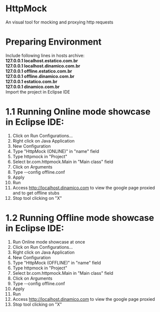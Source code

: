 # HttpMock
An visual tool for mocking and proxying http requests

# Preparing Environment
Include following lines in hosts archive:<br/>
__127.0.0.1 localhost.estatico.com.br<br/>
  127.0.0.1 localhost.dinamico.com.br<br/>
  127.0.0.1 offline.estatico.com.br<br/>
  127.0.0.1 offline.dinamico.com.br<br/>
  127.0.0.1 estatico.com.br<br/>
  127.0.0.1 dinamico.com.br__<br/>
Import the project in Eclipse IDE 
  
# 1.1 Running Online mode showcase in Eclipse IDE:
1. Click on Run Configurations...
2. Right click on Java Application
3. New Configuration
4. Type "HttpMock (ONLINE)" in "name" field
5. Type httpmock in "Project"
6. Select br.com.httpmock.Main in "Main class" field
7. Click on Arguments
8. Type --config offline.conf
9. Apply
10. Run
11. Access http://localhost.dinamico.com to view the google page proxied and to get offline stubs
12. Stop tool clicking on "X"

# 1.2 Running Offline mode showcase in Eclipse IDE:
1. Run Online mode showcase at once
2. Click on Run Configurations...
3. Right click on Java Application
4. New Configuration
5. Type "HttpMock (OFFLINE)" in "name" field
6. Type httpmock in "Project"
7. Select br.com.httpmock.Main in "Main class" field
8. Click on Arguments
9. Type --config offline.conf
10. Apply
11. Run
12. Access http://localhost.dinamico.com to view the google page proxied
13. Stop tool clicking on "X"
